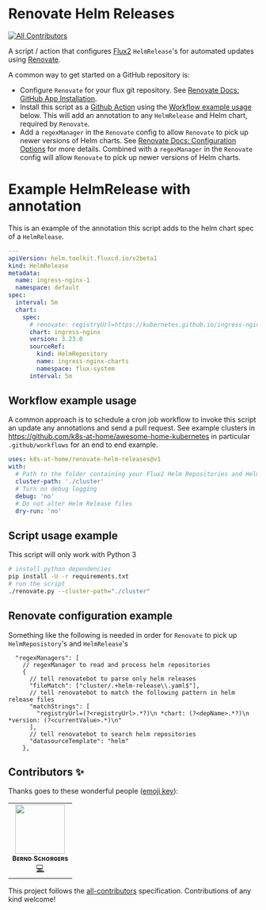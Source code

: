 # Renovate Helm Releases
<!-- ALL-CONTRIBUTORS-BADGE:START - Do not remove or modify this section -->
[![All Contributors](https://img.shields.io/badge/all_contributors-1-orange.svg?style=flat-square)](#contributors-)
<!-- ALL-CONTRIBUTORS-BADGE:END -->

A script / action that configures [Flux2](https://github.com/fluxcd/flux2) `HelmRelease`'s for automated updates using [Renovate](https://github.com/renovatebot/renovate).

A common way to get started on a GitHub repository is:

- Configure `Renovate` for your flux git repository. See [Renovate Docs: GitHub App Installation](https://docs.renovatebot.com/install-github-app/).
- Install this script as a [Github Action](https://docs.github.com/en/actions/quickstart) using the [Workflow example usage](#workflow-example-usage) below. This will add an annotation to any `HelmRelease` and Helm chart, required by `Renovate`.
- Add a `regexManager` in the `Renovate` config to allow `Renovate` to pick up newer versions of Helm charts. See [Renovate Docs: Configuration Options](https://docs.renovatebot.com/configuration-options/) for more details.
Combined with a `regexManager` in the `Renovate` config will allow `Renovate` to pick up newer versions of Helm charts.

# Example HelmRelease with annotation

This is an example of the annotation this script adds to the helm chart spec of a `HelmRelease`.

```yaml
---
apiVersion: helm.toolkit.fluxcd.io/v2beta1
kind: HelmRelease
metadata:
  name: ingress-nginx-1
  namespace: default
spec:
  interval: 5m
  chart:
    spec:
      # renovate: registryUrl=https://kubernetes.github.io/ingress-nginx
      chart: ingress-nginx
      version: 3.23.0
      sourceRef:
        kind: HelmRepository
        name: ingress-nginx-charts
        namespace: flux-system
      interval: 5m
```

## Workflow example usage

A common approach is to schedule a cron job workflow to invoke this script an update any annotations and send a pull request. See example clusters in https://github.com/k8s-at-home/awesome-home-kubernetes in particular `.github/workflows` for an end to end example.

```yaml
uses: k8s-at-home/renovate-helm-releases@v1
with:
  # Path to the folder containing your Flux2 Helm Repositories and Helm Releases
  cluster-path: './cluster'
  # Turn on debug logging
  debug: 'no'
  # Do not alter Helm Release files
  dry-run: 'no'
```

## Script usage example

This script will only work with Python 3

```bash
# install python dependencies
pip install -U -r requirements.txt
# run the script
./renovate.py --cluster-path="./cluster"
```

## Renovate configuration example

Something like the following is needed in order for `Renovate` to pick up `HelmReposistory`'s and `HelmRelease`'s

```jsonc
  "regexManagers": [
    // regexManager to read and process helm repositories
    {
      // tell renovatebot to parse only helm releases
      "fileMatch": ["cluster/.+helm-release\\.yaml$"],
      // tell renovatebot to match the following pattern in helm release files
      "matchStrings": [
        "registryUrl=(?<registryUrl>.*?)\n *chart: (?<depName>.*?)\n *version: (?<currentValue>.*)\n"
      ],
      // tell renovatebot to search helm repositories
      "datasourceTemplate": "helm"
    },
```

## Contributors ✨

Thanks goes to these wonderful people ([emoji key](https://allcontributors.org/docs/en/emoji-key)):

<!-- ALL-CONTRIBUTORS-LIST:START - Do not remove or modify this section -->
<!-- prettier-ignore-start -->
<!-- markdownlint-disable -->
<table>
  <tr>
    <td align="center"><a href="https://github.com/bjw-s"><img src="https://avatars.githubusercontent.com/u/6213398?v=4?s=100" width="100px;" alt=""/><br /><sub><b>Bᴇʀɴᴅ Sᴄʜᴏʀɢᴇʀs</b></sub></a><br /><a href="https://github.com/k8s-at-home/renovate-helm-releases/commits?author=bjw-s" title="Code">💻</a></td>
  </tr>
</table>

<!-- markdownlint-restore -->
<!-- prettier-ignore-end -->

<!-- ALL-CONTRIBUTORS-LIST:END -->

This project follows the [all-contributors](https://github.com/all-contributors/all-contributors) specification. Contributions of any kind welcome!